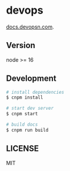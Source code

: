 # devops

[docs.devopsn.com](https://d.umijs.org).

## Version

node >= 16

## Development

```bash
# install dependencies
$ cnpm install

# start dev server
$ cnpm start

# build docs
$ cnpm run build
```

## LICENSE

MIT
